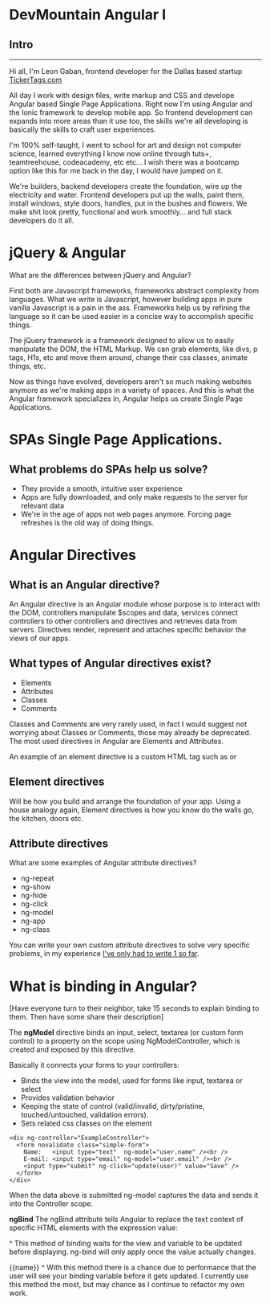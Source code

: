 # DevMountain Angular I

## Intro
--------------------------------------------------------------------------------
Hi all, I'm Leon Gaban, frontend developer for the Dallas based startup [TickerTags.com](https://tickertags.com)

All day I work with design files, write markup and CSS and develope Angular based Single Page Applications. Right now I'm using Angular and the Ionic framework to develop mobile app. So frontend development can expands into more areas than it use too, the skills we're all developing is basically the skills to craft user experiences.

I'm 100% self-taught, I went to school for art and design not computer science, learned everything I know now online through tuts+, teamtreehouse, codeacademy, etc etc... I wish there was a bootcamp option like this for me back in the day, I would have jumped on it.

We're builders, backend developers create the foundation, wire up the electricity and water. Frontend developers put up the walls, paint them, install windows, style doors, handles, put in the bushes and flowers. We make shit look pretty, functional and work smoothly... and full stack developers do it all.

# jQuery & Angular

What are the differences between jQuery and Angular?

First both are Javascript frameworks, frameworks abstract complexity from languages. What we write is Javascript, however building apps in pure vanilla Javascript is a pain in the ass. Frameworks help us by refining the language so it can be used easier in a concise way to accomplish specific things.

The jQuery framework is a framework designed to allow us to easily manipulate the DOM, the HTML Markup. We can grab elements, like divs, p tags, H1s, etc and move them around, change their css classes, animate things, etc.

Now as things have evolved, developers aren't so much making websites anymore as we're making apps in a variety of spaces. And this is what the Angular framework specializes in, Angular helps us create Single Page Applications.

# SPAs Single Page Applications.

## What problems do SPAs help us solve?
  - They provide a smooth, intuitive user experience
  - Apps are fully downloaded, and only make requests to the server for relevant data
  - We're in the age of apps not web pages anymore. Forcing page refreshes is the old way of doing things.

# Angular Directives

## What is an Angular directive?

An Angular directive is an Angular module whose purpose is to interact with the DOM, controllers manipulate $scopes and data, services connect controllers to other controllers and directives and retrieves data from servers. Directives render, represent and attaches specific behavior the views of our apps.

## What types of Angular directives exist?
  - Elements
  - Attributes
  - Classes
  - Comments

Classes and Comments are very rarely used, in fact I would suggest not worrying about Classes or Comments, those may already be deprecated. The most used directives in Angular are Elements and Attributes.

An example of an element directive is a custom HTML tag such as <tags-panel></tags-panel> or <overlay></overlay>

## Element directives
Will be how you build and arrange the foundation of your app. Using a house analogy again, Element directives is how you know do the walls go, the kitchen, doors etc.

## Attribute directives
What are some examples of Angular attribute directives?

  - ng-repeat
  - ng-show
  - ng-hide
  - ng-click
  - ng-model
  - ng-app
  - ng-class

You can write your own custom attribute directives to solve very specific problems, in my experience [I've only had to write 1 so far](https://gist.github.com/leongaban/9512645ab01e74bb0663).

# What is binding in Angular?
[Have everyone turn to their neighbor, take 15 seconds to explain binding to them. Then have some share their description]

The **ngModel** directive binds an input, select, textarea (or custom form control) to a property on the scope using NgModelController, which is created and exposed by this directive.

Basically it connects your forms to your controllers:

  - Binds the view into the model, used for forms like input, textarea or select
  - Provides validation behavior
  - Keeping the state of control (valid/invalid, dirty/pristine, touched/untouched, validation errors).
  - Sets related css classes on the element

```
<div ng-controller="ExampleController">
  <form novalidate class="simple-form">
    Name:   <input type="text"  ng-model="user.name" /><br />
    E-mail: <input type="email" ng-model="user.email" /><br />
    <input type="submit" ng-click="update(user)" value="Save" />
  </form>
</div>
```

When the data above is submitted ng-model captures the data and sends it into the Controller scope.

**ngBind**
The ngBind attribute tells Angular to replace the text context of specific HTML elements with the expression value:

<span ng-bind="name"></span>
^ This method of binding waits for the view and variable to be updated before displaying. ng-bind will only apply once the value actually changes.

<span>{{name}}</span>
^ With this method there is a chance due to performance that the user will see your binding variable before it gets updated. I currently use this method the most, but may chance as I continue to refactor my own work.









